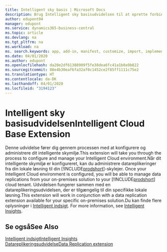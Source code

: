 ```yaml
---
title: Intelligent sky basis | Microsoft Docs
description: Brug Intelligent sky basisudvidelsen til at oprette forbindelse fra din lokale løsning med Business Central online.
author: edupont04
manager: edupont
ms.service: dynamics365-business-central
ms.topic: article
ms.devlang: na
ms.tgt_pltfrm: na
ms.workload: na
ms. search.keywords: app, add-in, manifest, customize, import, implement
ms.date: 04/01/2020
ms.author: edupont
ms.openlocfilehash: da20e2df61388909f5fe38dea6fc41a1b0a9b822
ms.sourcegitcommit: 88e4b30eaf6fa32af0c1452ce2f85ff1111c75e2
ms.translationtype: HT
ms.contentlocale: da-DK
ms.lasthandoff: 04/01/2020
ms.locfileid: "3194123"
---
```

# <a name="intelligent-cloud-base-extension"></a><span data-ttu-id="885f9-103">Intelligent sky basisudvidelsen</span><span class="sxs-lookup"><span data-stu-id="885f9-103">Intelligent Cloud Base Extension</span></span>

<span data-ttu-id="885f9-104">Denne udvidelse fører dig gennem processen med at konfigurere og administrere dit intelligente skymiljø.</span><span class="sxs-lookup"><span data-stu-id="885f9-104">This extension will take you through the process to configure and manage your Intelligent Cloud environment.</span></span><span data-ttu-id="885f9-105">Når dit intelligente skymiljø er konfigureret, kan du administrere datareplikeringer fra din lokale løsning til din [!INCLUDE[prodshort](includes/prodshort.md)]-skylejer.</span><span class="sxs-lookup"><span data-stu-id="885f9-105"> Once your Intelligent Cloud environment is configured, you will be able to manage data replications from your on-premises solution to your [!INCLUDE[prodshort](includes/prodshort.md)] cloud tenant.</span></span> <span data-ttu-id="885f9-106">Udvidelsen fungerer sammen med en datareplikeringsudvidelsen, der er tilgængelig til din specifikke lokale løsning.</span><span class="sxs-lookup"><span data-stu-id="885f9-106">This extension will work in conjunction with a data replication extension available for your specific on-premises solution.</span></span><span data-ttu-id="885f9-107">Du kan finde flere oplysninger i [Intelligent indsigt](about-intelligent-cloud.md).</span><span class="sxs-lookup"><span data-stu-id="885f9-107"> For more information, see [Intelligent Insights](about-intelligent-cloud.md).</span></span>  

## <a name="see-also"></a><span data-ttu-id="885f9-108">Se også</span><span class="sxs-lookup"><span data-stu-id="885f9-108">See Also</span></span>

[<span data-ttu-id="885f9-109">Intelligent indsigt</span><span class="sxs-lookup"><span data-stu-id="885f9-109">Intelligent Insights</span></span>](about-intelligent-cloud.md)  
[<span data-ttu-id="885f9-110">Datareplikeringsudvidelse</span><span class="sxs-lookup"><span data-stu-id="885f9-110">Data Replication extension</span></span>](ui-extensions-data-replication.md)  
